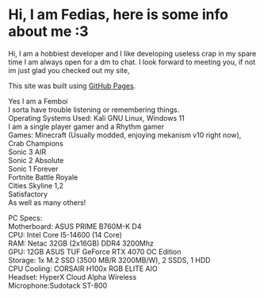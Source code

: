 # Hi, I am Fedias, here is some info about me :3

Hi, I am a hobbiest developer and I like developing useless crap in my spare time
I am always open for a dm to chat. I look forward to meeting you, if not im just glad you checked out my site,

This site was built using [GitHub Pages](https://pages.github.com/).

Yes I am a Femboi\
I sorta have trouble listening or remembering things.\
Operating Systems Used: Kali GNU Linux, Windows 11\
I am a single player gamer and a Rhythm gamer\
Games: Minecraft (Usually modded, enjoying mekanism v10 right now),\
Crab Champions\
Sonic 3 AIR\
Sonic 2 Absolute\
Sonic 1 Forever\
Fortnite Battle Royale\
Cities Skyline 1,2\
Satisfactory\
As well as many others!

PC Specs: \
Motherboard: ASUS PRIME B760M-K D4\
CPU: Intel Core I5-14600 (14 Core)\
RAM: Netac 32GB (2x16GB) DDR4 3200Mhz\
GPU: 12GB ASUS TUF GeForce RTX 4070 OC Edition\
Storage: 1x M.2 SSD (3500 MB/R 3200MB/W), 2 SSDS, 1 HDD\
CPU Cooling: CORSAIR H100x RGB ELITE AIO\
Headset: HyperX Cloud Alpha Wireless\
Microphone:Sudotack ST-800

